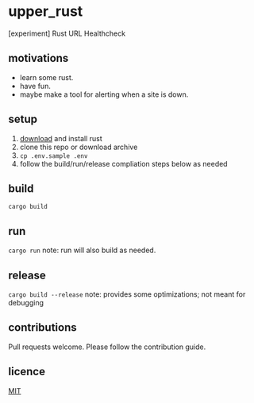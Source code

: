 # upper_rust
[experiment] Rust URL Healthcheck

## motivations

- learn some rust.
- have fun.
- maybe make a tool for alerting when a site is down.

## setup

1. [download](https://www.rust-lang.org/) and install rust
1. clone this repo or download archive
1. `cp .env.sample .env`
1. follow the build/run/release compliation steps below as needed

## build

`cargo build`

## run

`cargo run` note: run will also build as needed.

## release

`cargo build --release` note: provides some optimizations; not meant for debugging

## contributions

Pull requests welcome. Please follow the contribution guide.

## licence

[MIT](LICENSE.md)

